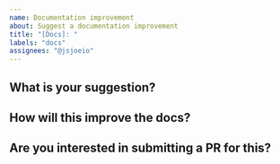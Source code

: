 ```yaml
---
name: Documentation improvement
about: Suggest a documentation improvement
title: "[Docs]: "
labels: "docs"
assignees: "@jsjoeio"
---
```


## What is your suggestion?

## How will this improve the docs?

## Are you interested in submitting a PR for this?
